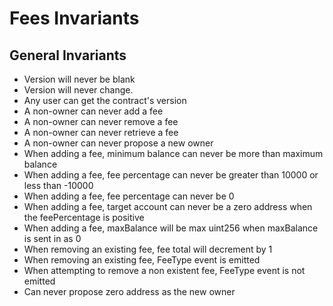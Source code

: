 # Fees Invariants

## General Invariants

- Version will never be blank
- Version will never change.
- Any user can get the contract's version
- A non-owner can never add a fee
- A non-owner can never remove a fee
- A non-owner can never retrieve a fee
- A non-owner can never propose a new owner
- When adding a fee, minimum balance can never be more than maximum balance
- When adding a fee, fee percentage can never be greater than 10000 or less than -10000
- When adding a fee, fee percentage can never be 0
- When adding a fee, target account can never be a zero address when the feePercentage is positive
- When adding a fee, maxBalance will be max uint256 when maxBalance is sent in as 0
- When removing an existing fee, fee total will decrement by 1
- When removing an existing fee, FeeType event is emitted
- When attempting to remove a non existent fee, FeeType event is not emitted
- Can never propose zero address as the new owner
  


